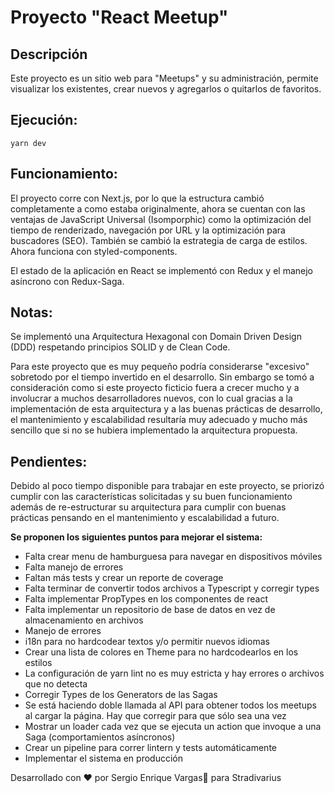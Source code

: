 # Proyecto "React Meetup"

## Descripción
Este proyecto es un sitio web para "Meetups" y su administración, permite visualizar los existentes, crear nuevos y agregarlos o quitarlos de favoritos.

## Ejecución:
`yarn dev`

## Funcionamiento:
El proyecto corre con Next.js, por lo que la estructura cambió completamente a como estaba originalmente, ahora se cuentan con las ventajas de JavaScript Universal (Isomporphic) como la optimización del tiempo de renderizado, navegación por URL y la optimización para buscadores (SEO). También se cambió la estrategia de carga de estilos. Ahora funciona con styled-components.

El estado de la aplicación en React se implementó con Redux y el manejo asíncrono con Redux-Saga.

## Notas:
Se implementó una Arquitectura Hexagonal con Domain Driven Design (DDD) respetando principios SOLID y de Clean Code.

Para este proyecto que es muy pequeño podría considerarse "excesivo" sobretodo por el tiempo invertido en el desarrollo. Sin embargo se tomó a consideración como si este proyecto ficticio fuera a crecer mucho y a involucrar a muchos desarrolladores nuevos, con lo cual gracias a la implementación de esta arquitectura y a las buenas prácticas de desarrollo, el mantenimiento y escalabilidad resultaría muy adecuado y mucho más sencillo que si no se hubiera implementado la arquitectura propuesta.

## Pendientes:
Debido al poco tiempo disponible para trabajar en este proyecto, se priorizó cumplir con las características solicitadas y su buen funcionamiento además de re-estructurar su arquitectura para cumplir con buenas prácticas pensando en el mantenimiento y escalabilidad a futuro.

**Se proponen los siguientes puntos para mejorar el sistema:**
- Falta crear menu de hamburguesa para navegar en dispositivos móviles
- Falta manejo de errores
- Faltan más tests y crear un reporte de coverage
- Falta terminar de convertir todos archivos a Typescript y corregir types
- Falta implementar PropTypes en los componentes de react
- Falta implementar un repositorio de base de datos en vez de almacenamiento en archivos
- Manejo de errores
- i18n para no hardcodear textos y/o permitir nuevos idiomas
- Crear una lista de colores en Theme para no hardcodearlos en los estilos
- La configuración de yarn lint no es muy estricta y hay errores o archivos que no detecta
- Corregir Types de los Generators de las Sagas
- Se está haciendo doble llamada al API para obtener todos los meetups al cargar la página. Hay que corregir para que sólo sea una vez
- Mostrar un loader cada vez que se ejecuta un action que invoque a una Saga (comportamientos asíncronos)
- Crear un pipeline para correr lintern y tests automáticamente
- Implementar el sistema en producción

Desarrollado con ❤️ por Sergio Enrique Vargas🦊 para Stradivarius
